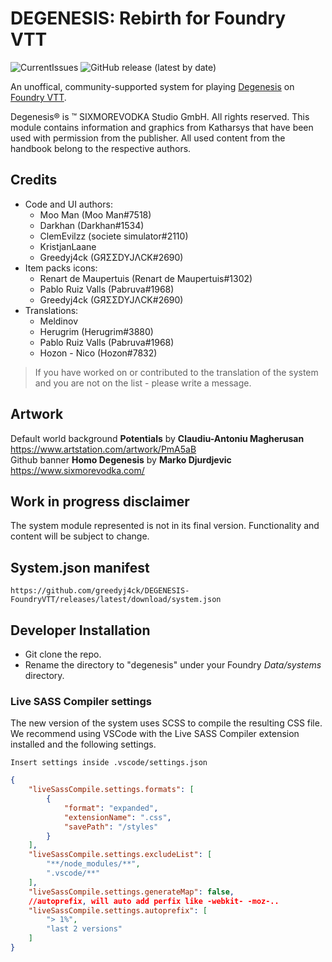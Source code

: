 # DEGENESIS: Rebirth for Foundry VTT
![CurrentIssues](https://img.shields.io/github/issues/greedyj4ck/DEGENESIS-FoundryVTT?style=for-the-badge) 
![GitHub release (latest by date)](https://img.shields.io/github/downloads/greedyj4ck/DEGENESIS-FoundryVTT/latest/total?style=for-the-badge)

An unoffical, community-supported system for playing [Degenesis](https://degenesis.com/) on [Foundry VTT](http://foundryvtt.com/).

Degenesis® is ™ SIXMOREVODKA Studio GmbH. All rights reserved. This module contains information and graphics from Katharsys that have been used with permission from the publisher. All used content from the handbook belong to the respective authors.

## Credits 

 * Code and UI authors:
   * Moo Man (Moo Man#7518)
   * Darkhan (Darkhan#1534)
   * ClemEvilzz (societe simulator#2110)
   * KristjanLaane
   * Greedyj4ck (GЯΣΣDYJΛCK#2690)
 * Item packs icons:
   * Renart de Maupertuis (Renart de Maupertuis#1302)
   * Pablo Ruiz Valls (Pabruva#1968)
   * Greedyj4ck (GЯΣΣDYJΛCK#2690)
 * Translations:
   * Meldinov
   * Herugrim (Herugrim#3880)
   * Pablo Ruiz Valls (Pabruva#1968)
   * Hozon - Nico (Hozon#7832)

> If you have worked on or contributed to the translation of the system and you are not on the list - please write a message.


## Artwork 
Default world background **Potentials** by **Claudiu-Antoniu Magherusan** https://www.artstation.com/artwork/PmA5aB  
Github banner **Homo Degenesis** by **Marko Djurdjevic** https://www.sixmorevodka.com/


## Work in progress disclaimer

The system module represented is not in its final version. Functionality and content will be subject to change. 

## System.json manifest

    https://github.com/greedyj4ck/DEGENESIS-FoundryVTT/releases/latest/download/system.json

## Developer Installation

- Git clone the repo.
- Rename the directory to "degenesis" under your Foundry _Data/systems_ directory.



### Live SASS Compiler settings
The new version of the system uses SCSS to compile the resulting CSS file. We recommend using VSCode with the Live SASS Compiler extension installed and the following settings.

    Insert settings inside .vscode/settings.json

```json
{
    "liveSassCompile.settings.formats": [
        {
            "format": "expanded",
            "extensionName": ".css",
            "savePath": "/styles"
        }
    ],
    "liveSassCompile.settings.excludeList": [
        "**/node_modules/**",
        ".vscode/**"
    ],
    "liveSassCompile.settings.generateMap": false,
    //autoprefix, will auto add perfix like -webkit- -moz-..
    "liveSassCompile.settings.autoprefix": [
        "> 1%",
        "last 2 versions"
    ]
}
```


